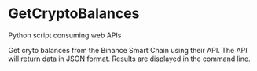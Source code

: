 # GetCryptoBalances
Python script consuming web APIs

Get cryto balances from the Binance Smart Chain using their API.
The API will return data in JSON format.
Results are displayed in the command line.


